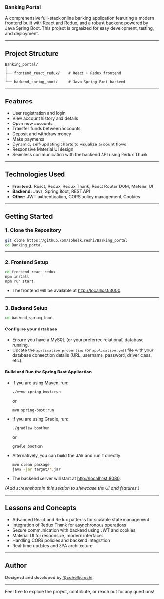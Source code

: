 ### Banking Portal

A comprehensive full-stack online banking application featuring a modern frontend built with React and Redux, and a robust backend powered by Java Spring Boot. This project is organized for easy development, testing, and deployment.

---

## Project Structure

```
Banking_portal/
│
├── frontend_react_redux/    # React + Redux frontend
│
└── backend_spring_boot/     # Java Spring Boot backend
```

---

## Features

- User registration and login
- View account history and details
- Open new accounts
- Transfer funds between accounts
- Deposit and withdraw money
- Make payments
- Dynamic, self-updating charts to visualize account flows
- Responsive Material UI design
- Seamless communication with the backend API using Redux Thunk

---

## Technologies Used

- **Frontend:** React, Redux, Redux Thunk, React Router DOM, Material UI
- **Backend:** Java, Spring Boot, REST API
- **Other:** JWT authentication, CORS policy management, Cookies

---

## Getting Started

### 1. Clone the Repository

```bash
git clone https://github.com/sohelkureshi/Banking_portal
cd Banking_portal
```

---

### 2. Frontend Setup

```bash
cd frontend_react_redux
npm install
npm run start
```

- The frontend will be available at [http://localhost:3000](http://localhost:3000).

---

### 3. Backend Setup

```bash
cd backend_spring_boot
```

#### Configure your database

- Ensure you have a MySQL (or your preferred relational) database running.
- Update the `application.properties` (or `application.yml`) file with your database connection details (URL, username, password, driver class, etc.).

#### Build and Run the Spring Boot Application

- If you are using Maven, run:
  ```bash
  ./mvnw spring-boot:run
  ```
  or
  ```bash
  mvn spring-boot:run
  ```
- If you are using Gradle, run:
  ```bash
  ./gradlew bootRun
  ```
  or
  ```bash
  gradle bootRun
  ```
- Alternatively, you can build the JAR and run it directly:
  ```bash
  mvn clean package
  java -jar target/*.jar
  ```

- The backend server will start at [http://localhost:8080](http://localhost:8080).


*(Add screenshots in this section to showcase the UI and features.)*

---

## Lessons and Concepts

- Advanced React and Redux patterns for scalable state management
- Integration of Redux Thunk for asynchronous operations
- Secure communication with backend using JWT and cookies
- Material UI for responsive, modern interfaces
- Handling CORS policies and backend integration
- Real-time updates and SPA architecture

---

## Author

Designed and developed by [@sohelkureshi](https://github.com/sohelkureshi).

---

Feel free to explore the project, contribute, or reach out for any questions!